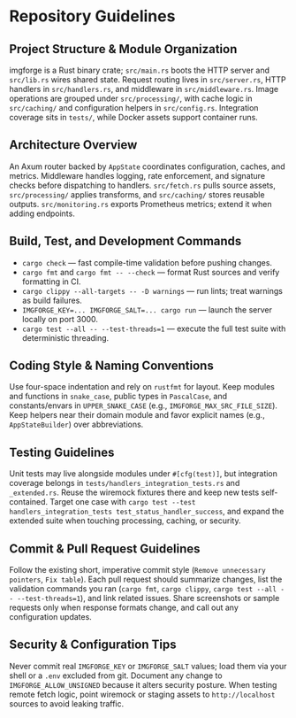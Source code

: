 # Repository Guidelines

## Project Structure & Module Organization
imgforge is a Rust binary crate; `src/main.rs` boots the HTTP server and `src/lib.rs` wires shared state. Request routing lives in `src/server.rs`, HTTP handlers in `src/handlers.rs`, and middleware in `src/middleware.rs`. Image operations are grouped under `src/processing/`, with cache logic in `src/caching/` and configuration helpers in `src/config.rs`. Integration coverage sits in `tests/`, while Docker assets support container runs.

## Architecture Overview
An Axum router backed by `AppState` coordinates configuration, caches, and metrics. Middleware handles logging, rate enforcement, and signature checks before dispatching to handlers. `src/fetch.rs` pulls source assets, `src/processing/` applies transforms, and `src/caching/` stores reusable outputs. `src/monitoring.rs` exports Prometheus metrics; extend it when adding endpoints.

## Build, Test, and Development Commands
- `cargo check` — fast compile-time validation before pushing changes.
- `cargo fmt` and `cargo fmt -- --check` — format Rust sources and verify formatting in CI.
- `cargo clippy --all-targets -- -D warnings` — run lints; treat warnings as build failures.
- `IMGFORGE_KEY=... IMGFORGE_SALT=... cargo run` — launch the server locally on port 3000.
- `cargo test --all -- --test-threads=1` — execute the full test suite with deterministic threading.

## Coding Style & Naming Conventions
Use four-space indentation and rely on `rustfmt` for layout. Keep modules and functions in `snake_case`, public types in `PascalCase`, and constants/envars in `UPPER_SNAKE_CASE` (e.g., `IMGFORGE_MAX_SRC_FILE_SIZE`). Keep helpers near their domain module and favor explicit names (e.g., `AppStateBuilder`) over abbreviations.

## Testing Guidelines
Unit tests may live alongside modules under `#[cfg(test)]`, but integration coverage belongs in `tests/handlers_integration_tests.rs` and `_extended.rs`. Reuse the wiremock fixtures there and keep new tests self-contained. Target one case with `cargo test --test handlers_integration_tests test_status_handler_success`, and expand the extended suite when touching processing, caching, or security.

## Commit & Pull Request Guidelines
Follow the existing short, imperative commit style (`Remove unnecessary pointers`, `Fix table`). Each pull request should summarize changes, list the validation commands you ran (`cargo fmt`, `cargo clippy`, `cargo test --all -- --test-threads=1`), and link related issues. Share screenshots or sample requests only when response formats change, and call out any configuration updates.

## Security & Configuration Tips
Never commit real `IMGFORGE_KEY` or `IMGFORGE_SALT` values; load them via your shell or a `.env` excluded from git. Document any change to `IMGFORGE_ALLOW_UNSIGNED` because it alters security posture. When testing remote fetch logic, point wiremock or staging assets to `http://localhost` sources to avoid leaking traffic.
